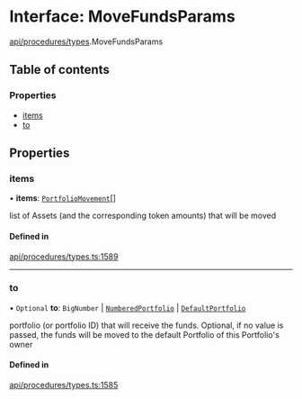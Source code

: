 # Interface: MoveFundsParams

[api/procedures/types](../wiki/api.procedures.types).MoveFundsParams

## Table of contents

### Properties

- [items](../wiki/api.procedures.types.MoveFundsParams#items)
- [to](../wiki/api.procedures.types.MoveFundsParams#to)

## Properties

### items

• **items**: [`PortfolioMovement`](../wiki/api.entities.types#portfoliomovement)[]

list of Assets (and the corresponding token amounts) that will be moved

#### Defined in

[api/procedures/types.ts:1589](https://github.com/PolymeshAssociation/polymesh-sdk/blob/88db4a91/src/api/procedures/types.ts#L1589)

___

### to

• `Optional` **to**: `BigNumber` \| [`NumberedPortfolio`](../wiki/api.entities.NumberedPortfolio.NumberedPortfolio) \| [`DefaultPortfolio`](../wiki/api.entities.DefaultPortfolio.DefaultPortfolio)

portfolio (or portfolio ID) that will receive the funds. Optional, if no value is passed, the funds will be moved to the default Portfolio of this Portfolio's owner

#### Defined in

[api/procedures/types.ts:1585](https://github.com/PolymeshAssociation/polymesh-sdk/blob/88db4a91/src/api/procedures/types.ts#L1585)
